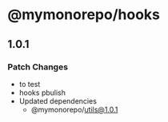 # @mymonorepo/hooks

## 1.0.1

### Patch Changes

- to test
- hooks pbulish
- Updated dependencies
  - @mymonorepo/utils@1.0.1
